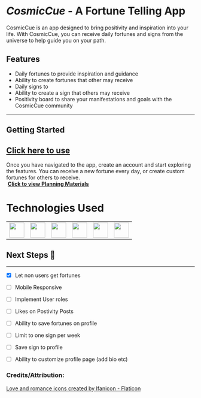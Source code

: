 #  _CosmicCue_ - A Fortune Telling App

CosmicCue is an app designed to bring positivity and inspiration into your life. With CosmicCue, you can receive daily fortunes and signs from the universe to help guide you on your path.

## Features

- Daily fortunes to provide inspiration and guidance
- Ability to create fortunes that other may receive
- Daily signs to
- Ability to create a sign that others may receive
- Positivity board to share your manifestations and goals with the CosmicCue community
---
## Getting Started 
 ## **[ Click here to use]()**<br>
 Once you have navigated to the app, create an account and start exploring the features. You can receive a new fortune every day, or create custom fortunes for others to receive.<br>
![]()
 **[Click to view Planning Materials](https://trello.com/b/LMJeooEb/cosmic-cue-app)**

# Technologies Used

<table>
    <tbody>
        <tr>
            <td>
            <img height="40" src="https://www.vectorlogo.zone/logos/w3_html5/w3_html5-ar21.svg" />
            </a></td>
            <td>
            <img height="40" src="https://www.vectorlogo.zone/logos/reactjs/reactjs-ar21.svg" />
            </a></td>
            <td>
            <img height="40" src="https://www.vectorlogo.zone/logos/w3_css/w3_css-ar21.svg"/>
            </a></td>
              <td>
            <img height="40" src="https://www.vectorlogo.zone/logos/javascript/javascript-vertical.svg" />
            </a></td>
              <td>
            <img height="40" src="https://www.vectorlogo.zone/logos/mongodb/mongodb-ar21.svg" />
            </a></td>
             <td>
            <img height="40" src="https://www.vectorlogo.zone/logos/nodejs/nodejs-horizontal.svg"/>
            </a></td>
        </tr>
    </tbody>
</table>

## Next Steps 🧊 

---
- [X]  Let non users get fortunes

- [ ]   Mobile Responsive

- [ ]  Implement User roles

- [ ]  Likes on Postivity Posts

- [ ]  Ability to save fortunes on profile

- [ ]  Limit to one sign per week

- [ ]  Save sign to profile

- [ ]  Ability to customize profile page (add bio etc)





### Credits/Attribution:
<a href="https://www.flaticon.com/free-icons/love-and-romance" title="love and romance icons">Love and romance icons created by Ifanicon - Flaticon</a> </br>
